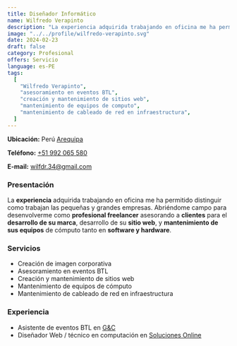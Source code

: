 ```yaml
---
title: Diseñador Informático
name: Wilfredo Verapinto
description: "La experiencia adquirida trabajando en oficina me ha permitido distinguir como trabajan las pequeñas y grandes empresas."
image: "../../profile/wilfredo-verapinto.svg"
date: 2024-02-23
draft: false
category: Profesional
offers: Servicio
language: es-PE
tags:
  [
    "Wilfredo Verapinto",
    "asesoramiento en eventos BTL",
    "creación y mantenimiento de sitios web",
    "mantenimiento de equipos de computo",
    "mantenimiento de cableado de red en infraestructura",
  ]
---
```


<div class="bg-gray-300 p-4 my-4 rounded">
  <p><b>Ubicación:</b> Perú <a href='https://goo.gl/maps/LaEti65yTSE2' title='Arequipa, Arequipa' target='_blank'>Arequipa</a></p>
  <p><b>Teléfono:</b> <a href="tel:+51992065580" title="+51992065580" target='_blank'>+51 992 065 580</a></p>
  <p><b>E-mail:</b> <a href="mailto:wilfdr.34@gmail.com" title="wilfdr.34@gmail.com" target='_blank'>wilfdr.34@gmail.com</a></p>
</div>

### Presentación

La <strong>experiencia</strong> adquirida trabajando en oficina me ha permitido distinguir como trabajan las
pequeñas y grandes empresas. Abriéndome campo para desenvolverme como <strong>profesional freelancer</strong>
asesorando a <strong>clientes</strong> para el <strong>desarrollo de su marca</strong>, desarrollo de su
<strong>sitio web</strong>, y <strong>mantenimiento de sus equipos</strong> de cómputo tanto en <strong>software y
hardware</strong>.

### Servicios

- Creación de imagen corporativa
- Asesoramiento en eventos BTL
- Creación y mantenimiento de sitios web
- Mantenimiento de equipos de cómputo
- Mantenimiento de cableado de red en infraestructura

### Experiencia

- Asistente de eventos BTL en <a href="http://www.gycgrupo.com/" target="_blank" title="G&C">G&C</a>
- Diseñador Web / técnico en computación en <a href="http://www.solucionesonline.org/" target="_blank" title="Soluciones Online">Soluciones Online</a>
